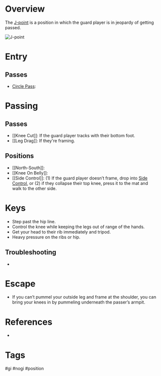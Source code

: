 # Overview
The <u>J-point</u> is a position in which the guard player is in jeopardy of getting passed.

![J-point](https://substackcdn.com/image/fetch/f_auto,q_auto:good,fl_progressive:steep/https%3A%2F%2Fsubstack-post-media.s3.amazonaws.com%2Fpublic%2Fimages%2F3e3e2011-8ffa-46b1-9b07-9ab519c1a41f_1920x1355.png)
# Entry
## Passes
- [Circle Pass](obsidian://open?vault=Obsidian-BJJ-Notes&file=Guard%20Passes%2FCircle%20Pass):
# Passing
## Passes
- [[Knee Cut]]: If the guard player tracks with their bottom foot.
- [[Leg Drag]]: If they're framing.
## Positions
- [[North-South]]:
- [[Knee On Belly]]:
- [[Side Control]]: (1) If the guard player doesn’t frame, drop into [Side Control](obsidian://open?vault=Obsidian-BJJ-Notes&file=Positions%2FSide%20Control), or (2) if they collapse their top knee, press it to the mat and walk to the other side.
# Keys
- Step past the hip line.
- Control the knee while keeping the legs out of range of the hands.
- Get your head to their rib immediately and tripod.
- Heavy pressure on the ribs or hip.
## Troubleshooting
- 
# Escape
- If you can’t pummel your outside leg and frame at the shoulder, you can bring your knees in by pummeling underneath the passer’s armpit.
# References
- 
# Tags
#gi #nogi #position 
